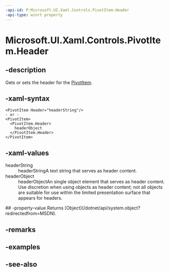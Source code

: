```yaml
---
-api-id: P:Microsoft.UI.Xaml.Controls.PivotItem.Header
-api-type: winrt property
---
```


<!-- Property syntax
public object Header { get;  set; }
-->

# Microsoft.UI.Xaml.Controls.PivotItem.Header

## -description
Gets or sets the header for the [PivotItem](pivotitem.md).

## -xaml-syntax
```xaml
<PivotItem Header="headerString"/>
- or -
<PivotItem>
  <PivotItem.Header>
    headerObject
  </PivotItem.Header>
</PivotItem>

```


## -xaml-values
<dl><dt>headerString</dt><dd>headerStringA text string that serves as header content.</dd>
<dt>headerObject</dt><dd>headerObjectAn single object element that serves as header content. Use discretion when using objects as header content; not all objects are suitable for use within the limited presentation surface that appears for headers.</dd>
</dl>
## -property-value
Returns [Object](/dotnet/api/system.object?redirectedfrom=MSDN).

## -remarks

## -examples

## -see-also
